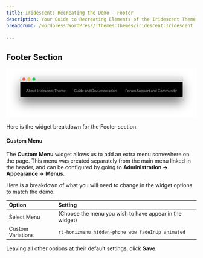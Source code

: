 ```yaml
---
title: Iridescent: Recreating the Demo - Footer
description: Your Guide to Recreating Elements of the Iridescent Theme for WordPress
breadcrumb: /wordpress:WordPress/!themes:Themes/iridescent:Iridescent

---
```


Footer Section
-----

![Footer](assets/demo_8.jpeg)

Here is the widget breakdown for the Footer section:

#### Custom Menu

The **Custom Menu** widget allows us to add an extra menu somewhere on the page. This menu was created separately from the main menu linked in the header, and can be configured by going to **Administration -> Appearance -> Menus**.

Here is a breakdown of what you will need to change in the widget options to match the demo.

|       Option      |                         Setting                         |
| :---------------- | :------------------------------------------------------ |
| Select Menu       | (Choose the menu you wish to have appear in the widget) |
| Custom Variations | `rt-horizmenu hidden-phone wow fadeInUp animated`       |

Leaving all other options at their default settings, click **Save**. 
